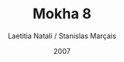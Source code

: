 ---
title: "Mokha 8"
subtitle: ""
author: "Laetitia Natali / Stanislas Marçais"
date: "2007"
type: "Photographie"
size: ""
serie: "Tour du monde du café / Yemen"
id: ""
misc: ""
client: ""
slug: "/path"
---